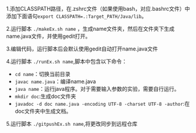 1.添加CLASSPATH路径，在.zshrc文件（如果使用bash，对应.bashrc文件）中添加下面语句`export CLASSPATH=.:Target_PATH/Java/lib`。

2.运行脚本 `./makeEx.sh name` ，生成name文件夹，然后在文件夹下生成name.java文件，并使用gedit打开。

3.编辑代码，运行脚本后会默认使用gedit自动打开name.java文件

4.运行脚本 `./runEx.sh name`,脚本中包含以下命令：

* `cd name`：切换当前目录
* `javac name.java`：编译name.java
* `java name`：运行java程序。对于需要输入参数的实验，需要自行运行。
* `mkdir doc`:生成doc文件夹
* `javadoc -d doc name.java -encoding UTF-8 -charset UTF-8 -author`:在doc文件夹中生成文档。

5.运行脚本 `./gitpushEx.sh name`,将更改同步到远程仓库

